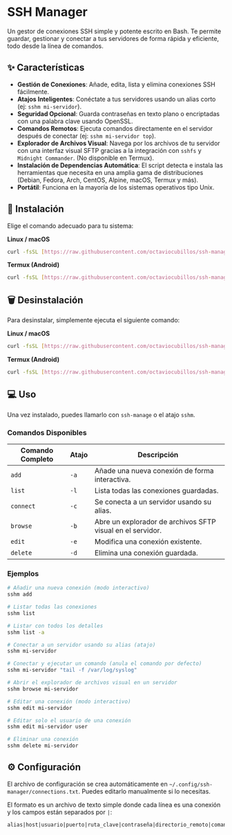 # SSH Manager

Un gestor de conexiones SSH simple y potente escrito en Bash. Te permite guardar, gestionar y conectar a tus servidores de forma rápida y eficiente, todo desde la línea de comandos.

## ✨ Características

- **Gestión de Conexiones**: Añade, edita, lista y elimina conexiones SSH fácilmente.
- **Atajos Inteligentes**: Conéctate a tus servidores usando un alias corto (ej: `sshm mi-servidor`).
- **Seguridad Opcional**: Guarda contraseñas en texto plano o encriptadas con una palabra clave usando OpenSSL.
- **Comandos Remotos**: Ejecuta comandos directamente en el servidor después de conectar (ej: `sshm mi-servidor top`).
- **Explorador de Archivos Visual**: Navega por los archivos de tu servidor con una interfaz visual SFTP gracias a la integración con `sshfs` y `Midnight Commander`. (No disponible en Termux).
- **Instalación de Dependencias Automática**: El script detecta e instala las herramientas que necesita en una amplia gama de distribuciones (Debian, Fedora, Arch, CentOS, Alpine, macOS, Termux y más).
- **Portátil**: Funciona en la mayoría de los sistemas operativos tipo Unix.

## 🚀 Instalación

Elige el comando adecuado para tu sistema:

**Linux / macOS**
```bash
curl -fsSL [https://raw.githubusercontent.com/octaviocubillos/ssh-manage/master/install.sh](https://raw.githubusercontent.com/octaviocubillos/ssh-manage/master/install.sh) | sudo bash
```

**Termux (Android)**
```bash
curl -fsSL [https://raw.githubusercontent.com/octaviocubillos/ssh-manage/master/install.sh](https://raw.githubusercontent.com/octaviocubillos/ssh-manage/master/install.sh) | bash
```

## 🗑️ Desinstalación

Para desinstalar, simplemente ejecuta el siguiente comando:

**Linux / macOS**
```bash
curl -fsSL [https://raw.githubusercontent.com/octaviocubillos/ssh-manage/master/uninstall.sh](https://raw.githubusercontent.com/octaviocubillos/ssh-manage/master/uninstall.sh) | sudo bash
```

**Termux (Android)**
```bash
curl -fsSL [https://raw.githubusercontent.com/octaviocubillos/ssh-manage/master/uninstall.sh](https://raw.githubusercontent.com/octaviocubillos/ssh-manage/master/uninstall.sh) | bash
```


## 💻 Uso

Una vez instalado, puedes llamarlo con `ssh-manage` o el atajo `sshm`.

### Comandos Disponibles

| Comando Completo | Atajo | Descripción                                                 |
| ---------------- | ----- | ----------------------------------------------------------- |
| `add`            | `-a`  | Añade una nueva conexión de forma interactiva.              |
| `list`           | `-l`  | Lista todas las conexiones guardadas.                       |
| `connect`        | `-c`  | Se conecta a un servidor usando su alias.                   |
| `browse`         | `-b`  | Abre un explorador de archivos SFTP visual en el servidor.  |
| `edit`           | `-e`  | Modifica una conexión existente.                            |
| `delete`         | `-d`  | Elimina una conexión guardada.                              |

### Ejemplos

```bash
# Añadir una nueva conexión (modo interactivo)
sshm add

# Listar todas las conexiones
sshm list

# Listar con todos los detalles
sshm list -a

# Conectar a un servidor usando su alias (atajo)
sshm mi-servidor

# Conectar y ejecutar un comando (anula el comando por defecto)
sshm mi-servidor "tail -f /var/log/syslog"

# Abrir el explorador de archivos visual en un servidor
sshm browse mi-servidor

# Editar una conexión (modo interactivo)
sshm edit mi-servidor

# Editar solo el usuario de una conexión
sshm edit mi-servidor user

# Eliminar una conexión
sshm delete mi-servidor
```

## ⚙️ Configuración

El archivo de configuración se crea automáticamente en `~/.config/ssh-manager/connections.txt`. Puedes editarlo manualmente si lo necesitas.

El formato es un archivo de texto simple donde cada línea es una conexión y los campos están separados por `|`:

```
alias|host|usuario|puerto|ruta_clave|contraseña|directorio_remoto|comando_defecto|


```
